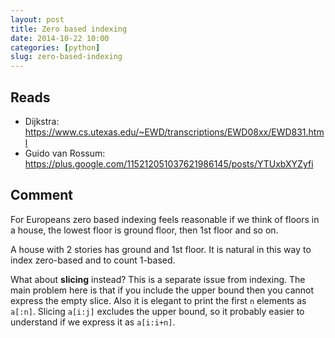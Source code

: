 ```yaml
---
layout: post
title: Zero based indexing
date: 2014-10-22 10:00
categories: [python]
slug: zero-based-indexing
---
```


## Reads

* Dijkstra: <https://www.cs.utexas.edu/~EWD/transcriptions/EWD08xx/EWD831.html>
* Guido van Rossum: <https://plus.google.com/115212051037621986145/posts/YTUxbXYZyfi>

## Comment

For Europeans zero based indexing feels reasonable if we think of floors in a house,
the lowest floor is ground floor, then 1st floor and so on.

A house with 2 stories has ground and 1st floor. It is natural in this way to index
zero-based and to count 1-based.

What about **slicing** instead? This is a separate issue from indexing.
The main problem here is that if you include the upper bound then you cannot express
the empty slice.
Also it is elegant to print the first `n` elements as `a[:n]`. Slicing `a[i:j]` excludes
the upper bound, so it probably easier to understand if we express it as `a[i:i+n]`.
